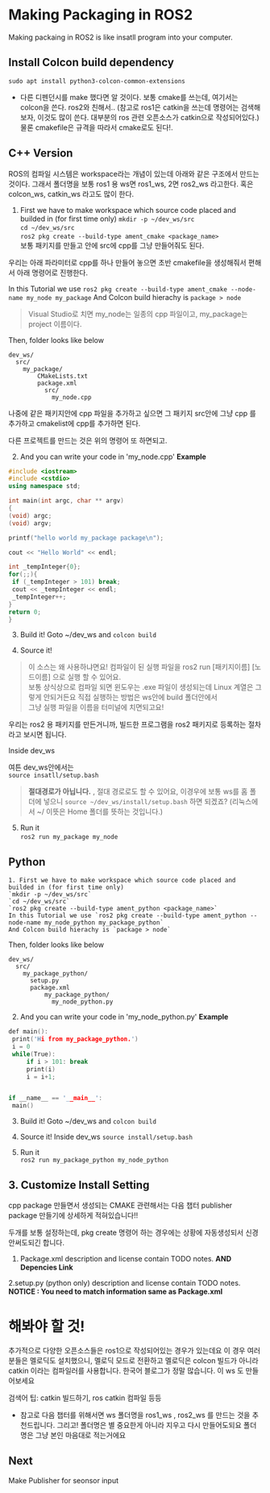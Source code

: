 # Making Packaging in ROS2
Making packaing in ROS2 is like insatll program into your computer.   


## Install Colcon build dependency
`sudo apt install python3-colcon-common-extensions`

* 다른 디펜던시를 make 했다면 알 것이다. 보통 cmake를 쓰는데, 여기서는 colcon을 쓴다. ros2와 친해서.. (참고로 ros1은 catkin을 쓰는데 명령어는 검색해보자, 이것도 많이 쓴다. 대부분의 ros 관련 오픈소스가 catkin으로 작성되어있다.)
물론 cmakefile은 규격을 따라서 cmake로도 된다!.

## C++ Version
  ROS의 컴파일 시스템은 workspace라는 개념이 있는데 아래와 같은 구조에서 만드는 것이다. 그래서 폴더명을 보통 ros1 용 ws면 ros1_ws, 2면 ros2_ws 라고한다. 혹은 colcon_ws, catkin_ws 라고도 많이 한다.
  

  1. First we have to make workspace which source code placed and builded in (for first time only)
    `mkdir -p ~/dev_ws/src`   
    `cd ~/dev_ws/src`   
    `ros2 pkg create --build-type ament_cmake <package_name>`      
    보통 패키지를 만들고 안에 src에 cpp를 그냥 만들어줘도 된다.
    
   우리는 아래 파라미터로 cpp를 하나 만들어 놓으면 초반 cmakefile을 생성해줘서 편해서 아래 명령어로 진행한다.
       
   In this Tutorial we use `ros2 pkg create --build-type ament_cmake --node-name my_node my_package`
   And Colcon build hierachy is `package > node`   
    
   > Visual Studio로 치면 my_node는 일종의 cpp 파일이고, my_package는 project 이름이다. 
    
   Then, folder looks like below   
    
    dev_ws/ 
      src/
        my_package/   
            CMakeLists.txt   
            package.xml   
              src/   
                my_node.cpp
         
 나중에 같은 패키지안에 cpp 파일을 추가하고 싶으면 그 패키지 src안에 그냥 cpp 를 추가하고 cmakelist에 cpp를 추가하면 된다.
 
 다른 프로젝트를 만드는 것은 위의 명령어 또 하면되고.
                
   2. And you can write your code in 'my_node.cpp'
   __Example__
   ```C++
   #include <iostream>
#include <cstdio>
using namespace std;

int main(int argc, char ** argv)
{
  (void) argc;
  (void) argv;

  printf("hello world my_package package\n");

  cout << "Hello World" << endl;
  
  int _tempInteger{0};
  for(;;){
    if (_tempInteger > 101) break;
    cout << _tempInteger << endl;
    _tempInteger++;
  }
  return 0;
}
```
3. Build it!
  Goto ~/dev_ws
  and `colcon build`
  
4. Source it!   
> 이 소스는 왜 사용하냐면요! 컴파일이 된 실행 파일을 ros2 run [패키지이름] [노드이름] 으로 실행 할 수 있어요.   
> 보통 상식상으로 컴파일 되면 윈도우는 .exe 파일이 생성되는데 Linux 계열은 그렇게 안되거든요 직접 실행하는 방법은 ws안에 build 폴더안에서   
> 그냥 실행 파일을 이름을 터미널에 치면되고요!

우리는 ros2 용 패키지를 만든거니까, 빌드한 프로그램을 ros2 패키지로 등록하는 절차라고 보시면 됩니다.

  Inside dev_ws
  
  여튼 dev_ws안에서는    
  `source insatll/setup.bash`
  >  __절대경로가 아닙니다.__ , 절대 경로로도 할 수 있어요, 이경우에 보통 ws를 홈 폴더에 넣으니 `source ~/dev_ws/install/setup.bash` 하면 되겠죠? (리눅스에서 ~/ 이뜻은 Home 폴더를 뜻하는 것입니다.)

5. Run it   
  `ros2 run my_package my_node`
  
## Python
    1. First we have to make workspace which source code placed and builded in (for first time only)
    `mkdir -p ~/dev_ws/src`   
    `cd ~/dev_ws/src`   
    `ros2 pkg create --build-type ament_python <package_name>`   
    In this Tutorial we use `ros2 pkg create --build-type ament_python --node-name my_node_python my_package_python`
    And Colcon build hierachy is `package > node`
    
   Then, folder looks like below   
    
    dev_ws/ 
      src/
        my_package_python/   
          setup.py
          package.xml   
              my_package_python/   
                my_node_python.py
                
   2. And you can write your code in 'my_node_python.py'
   __Example__
   ```C++
   def main():
    print('Hi from my_package_python.')
    i = 0
    while(True):
        if i > 101: break
        print(i)
        i = i+1;


if __name__ == '__main__':
    main()
```
3. Build it!
  Goto ~/dev_ws
  and `colcon build`
  
4. Source it!
  Inside dev_ws
  `source install/setup.bash`

5. Run it   
  `ros2 run my_package_python my_node_python`
   
   
## 3. Customize Install Setting

  cpp package 만들면서 생성되는 CMAKE 관련해서는 다음 챕터 publisher package 만들기에 상세하게 적혀있습니다!!

  두개를 보통 설정하는데, pkg create 명령어 하는 경우에는 상황에 자동생성되서 신경 안써도되긴 합니다.
  
  1. Package.xml
    description and license contain TODO notes. 
    __AND Depencies Link__ 
    
  2.setup.py (python only)
    description and license contain TODO notes. 
    __NOTICE : You need to match information same as Package.xml__
  
  
# 해봐야 할 것!
추가적으로 다양한 오픈소스들은 ros1으로 작성되어있는 경우가 있는데요 이 경우 여러분들은 멜로딕도 설치했으니, 멜로딕 모드로 전환하고
멜로딕은 colcon 빌드가 아니라 catkin 이라는 컴파일러를 사용합니다. 한국어 블로그가 정말 많습니다. 이 ws 도 만들어보세요

검색어 팁: catkin 빌드하기, ros catkin 컴파일 등등

* 참고로 다음 챕터를 위해서면 ws 폴더명을 ros1_ws , ros2_ws 를 만드는 것을 추천드립니다. 그리고! 폴더명은 별 중요한게 아니라 지우고 다시 만들어도되요 폴더명은 그냥 본인 마음대로 적는거에요
  
## Next
Make Publisher for seonsor input
    
     


